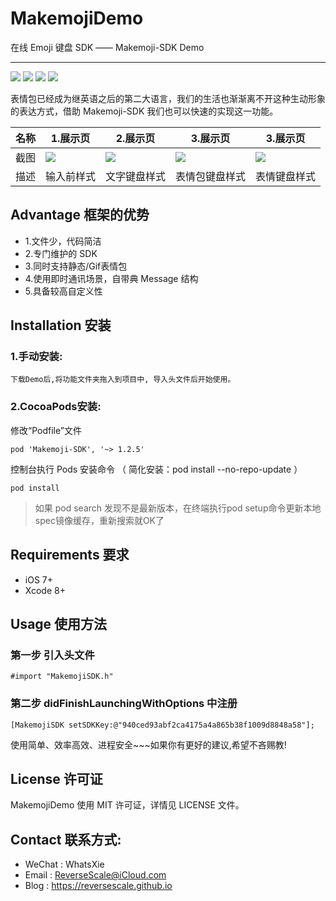 # MakemojiDemo
在线 Emoji 键盘 SDK —— Makemoji-SDK Demo

---
![](https://img.shields.io/badge/platform-iOS-red.svg) 
![](https://img.shields.io/badge/language-Objective--C-orange.svg) 
![](https://img.shields.io/badge/download-9.9MB-brightgreen.svg)
![](https://img.shields.io/badge/license-MIT%20License-brightgreen.svg) 

表情包已经成为继英语之后的第二大语言，我们的生活也渐渐离不开这种生动形象的表达方式，借助 Makemoji-SDK 我们也可以快速的实现这一功能。

| 名称 |1.展示页 |2.展示页 |3.展示页 |3.展示页 |
| ------------- | ------------- | ------------- | ------------- | ------------- |
| 截图 | ![](http://og1yl0w9z.bkt.clouddn.com/17-11-29/34552577.jpg) | ![](http://og1yl0w9z.bkt.clouddn.com/17-11-29/26563646.jpg) | ![](http://og1yl0w9z.bkt.clouddn.com/17-11-29/21718798.jpg) | ![](http://og1yl0w9z.bkt.clouddn.com/17-11-29/18066034.jpg) |
| 描述 | 输入前样式 | 文字键盘样式 | 表情包键盘样式 | 表情键盘样式 |


## Advantage 框架的优势
* 1.文件少，代码简洁
* 2.专门维护的 SDK
* 3.同时支持静态/Gif表情包
* 4.使用即时通讯场景，自带典 Message 结构
* 5.具备较高自定义性

## Installation 安装
### 1.手动安装:
`下载Demo后,将功能文件夹拖入到项目中, 导入头文件后开始使用。`
### 2.CocoaPods安装:
修改“Podfile”文件
```
pod 'Makemoji-SDK', '~> 1.2.5'
```
控制台执行 Pods 安装命令 （ 简化安装：pod install --no-repo-update ）
```
pod install
```
> 如果 pod search 发现不是最新版本，在终端执行pod setup命令更新本地spec镜像缓存，重新搜索就OK了

## Requirements 要求
* iOS 7+
* Xcode 8+


## Usage 使用方法
### 第一步 引入头文件
```
#import "MakemojiSDK.h"
```
### 第二步 didFinishLaunchingWithOptions 中注册
```
[MakemojiSDK setSDKKey:@"940ced93abf2ca4175a4a865b38f1009d8848a58"];
```

使用简单、效率高效、进程安全~~~如果你有更好的建议,希望不吝赐教!


## License 许可证
MakemojiDemo 使用 MIT 许可证，详情见 LICENSE 文件。


## Contact 联系方式:
* WeChat : WhatsXie
* Email : ReverseScale@iCloud.com
* Blog : https://reversescale.github.io

